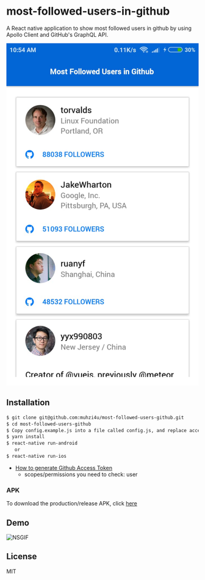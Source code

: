 # most-followed-users-in-github

A React native application to show most followed users in github by using Apollo Client and GitHub's GraphQL API.

![Sign up](example/home.jpeg 'Home Page')

## Installation

```sh
$ git clone git@github.com:muhzi4u/most-followed-users-github.git
$ cd most-followed-users-github
$ Copy config.example.js into a file called config.js, and replace accessToken with your token
$ yarn install
$ react-native run-android
   or
$ react-native run-ios

```

- [How to generate Github Access Token](https://help.github.com/articles/creating-a-personal-access-token-for-the-command-line/)
  - scopes/permissions you need to check: user

### APK

To download the production/release APK, click [here](https://github.com/react-native-material-design/demo-app/raw/master/app-release.apk)

## Demo

![NSGIF](https://j.gifs.com/1rnQV0.gif)

## License

MIT
